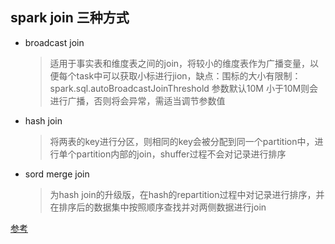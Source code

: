 ## spark join 三种方式

* broadcast join 
    > 适用于事实表和维度表之间的join，将较小的维度表作为广播变量，以便每个task中可以获取小标进行jion，缺点：围标的大小有限制：spark.sql.autoBroadcastJoinThreshold 参数默认10M 小于10M则会进行广播，否则将会异常，需适当调节参数值
* hash join
    > 将两表的key进行分区，则相同的key会被分配到同一个partition中，进行单个partition内部的join，shuffer过程不会对记录进行排序
* sord merge join
    > 为hash join的升级版，在hash的repartition过程中对记录进行排序，并在排序后的数据集中按照顺序查找并对两侧数据进行join


[参考](http://sharkdtu.com/posts/spark-sql-join.html)